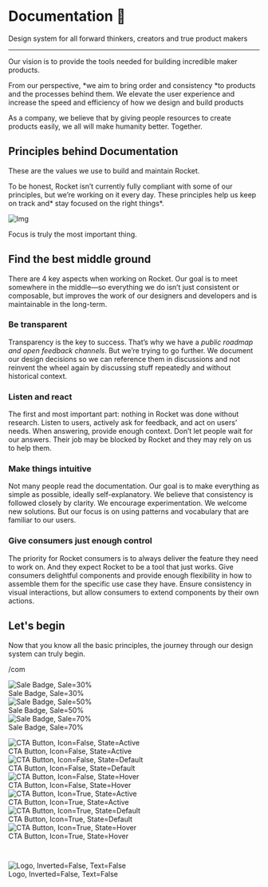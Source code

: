 
# Documentation 🚀

Design system for all forward thinkers, creators and true product makers

---

Our vision is to provide the tools needed for building incredible maker products.

From our perspective, *we aim to bring order and consistency *to products and the processes behind them. We elevate the user experience and increase the speed and efficiency of how we design and build products

As a company, we believe that by giving people resources to create products easily, we all will make humanity better. Together.

## Principles behind Documentation

These are the values we use to build and maintain Rocket.

To be honest, Rocket isn’t currently fully compliant with some of our principles, but we’re working on it every day. These principles help us keep on track and* stay focused on the right things*.

![Img](https://studio-assets.supernova.io/design-systems/14533/9289758a-6300-472a-bbc6-a57098081abf.jpeg?Expires=1990828800&Policy=eyJTdGF0ZW1lbnQiOlt7IlJlc291cmNlIjoiaHR0cHM6Ly9zdHVkaW8tYXNzZXRzLnN1cGVybm92YS5pby9kZXNpZ24tc3lzdGVtcy8xNDUzMy85Mjg5NzU4YS02MzAwLTQ3MmEtYmJjNi1hNTcwOTgwODFhYmYuanBlZyIsIkNvbmRpdGlvbiI6eyJEYXRlTGVzc1RoYW4iOnsiQVdTOkVwb2NoVGltZSI6MTk5MDgyODgwMH19fV19&Signature=E9DL6D-ZtS~4qaH18y5tnHC4gtpQUzZb85NmDFMuezn~MaWHPSumzBv6tXkxGqSgGyKh~9FaYnbfHkcJhU~4F~jdbuY70gbRxUpvnBtyCpz8o0mci-d2A9WoIZ3RGl11izD3c2WMfUaKhSaFlUw8cTGP-9vrqeUi58O2P4zYT9eAeyvOIFzQXgIgljhxiB9mIVU5a4j1vDL8ntJpagEZukKRskOgMrrB4LNQ-nRsvXFF7W5C5EkdoZPZf4jFxcQu2Yj6M9-bqNBXubYMsYYhEXqvqUOAnYVaE59E5PSSe43HKv2gp1ajSJ3ttHtTtCITO8Vyfh1FoTl03Z18ki8iZg__&Key-Pair-Id=APKAJGK34LCCAUR7N6LA)

Focus is truly the most important thing.

## Find the best middle ground

There are 4 key aspects when working on Rocket. Our goal is to meet somewhere in the middle—so everything we do isn’t just consistent or composable, but improves the work of our designers and developers and is maintainable in the long-term.

### Be transparent

Transparency is the key to success. That’s why we have a *public roadmap and open feedback channels*. But we’re trying to go further. We document our design decisions so we can reference them in discussions and not reinvent the wheel again by discussing stuff repeatedly and without historical context.

### Listen and react

The first and most important part: nothing in Rocket was done without research. Listen to users, actively ask for feedback, and act on users’ needs. When answering, provide enough context. Don’t let people wait for our answers. Their job may be blocked by Rocket and they may rely on us to help them.

### Make things intuitive

Not many people read the documentation. Our goal is to make everything as simple as possible, ideally self-explanatory. We believe that consistency is followed closely by clarity. We encourage experimentation. We welcome new solutions. But our focus is on using patterns and vocabulary that are familiar to our users.

### Give consumers just enough control

The priority for Rocket consumers is to always deliver the feature they need to work on. And they expect Rocket to be a tool that just works. Give consumers delightful components and provide enough flexibility in how to assemble them for the specific use case they have. Ensure consistency in visual interactions, but allow consumers to extend components by their own actions.

## Let's begin

Now that you know all the basic principles, the journey through our design system can truly begin.

/com

  
![Sale Badge, Sale=30%](https://studio-assets.supernova.io/design-systems/14533/6a38648a-0bb4-4ecd-9caf-fc237c32b39d.png?Expires=1990828800&Policy=eyJTdGF0ZW1lbnQiOlt7IlJlc291cmNlIjoiaHR0cHM6Ly9zdHVkaW8tYXNzZXRzLnN1cGVybm92YS5pby9kZXNpZ24tc3lzdGVtcy8xNDUzMy82YTM4NjQ4YS0wYmI0LTRlY2QtOWNhZi1mYzIzN2MzMmIzOWQucG5nIiwiQ29uZGl0aW9uIjp7IkRhdGVMZXNzVGhhbiI6eyJBV1M6RXBvY2hUaW1lIjoxOTkwODI4ODAwfX19XX0_&Signature=Qy~fcs61V38zO6plnGBsHqT96gvPaX8rVb2j3efF~Yv6dpMi9w9gYc1QdGunhKwXn7015M8DEMYZyZkAY6ISDyXlTq7c8CDtMMJNT1kMNzZF0otAOQm4np8E4-wbbeTEPQMtsFj52ljUApiNvOviXNqIhnWchRCKL2yiARCLzLOFzCzL5m9gTxziFqyo57Dj0zH2-mMz4ycAPBLGem2MsA7h92z-Mv7vLMJeTC25A4UXIxgafXHru2bJy1nrZEyNKME1HmrNbpXoZ9xfht7TF~3lU77Yac1gboSeIa7etbD1XkIdviGcj8RFICsUSv3dSo5oLtZ-FcTUolzy-cToJQ__&Key-Pair-Id=APKAJGK34LCCAUR7N6LA)  
Sale Badge, Sale=30%  
![Sale Badge, Sale=50%](https://studio-assets.supernova.io/design-systems/14533/72914d6c-3917-404e-bc61-f36566df425d.png?Expires=1990828800&Policy=eyJTdGF0ZW1lbnQiOlt7IlJlc291cmNlIjoiaHR0cHM6Ly9zdHVkaW8tYXNzZXRzLnN1cGVybm92YS5pby9kZXNpZ24tc3lzdGVtcy8xNDUzMy83MjkxNGQ2Yy0zOTE3LTQwNGUtYmM2MS1mMzY1NjZkZjQyNWQucG5nIiwiQ29uZGl0aW9uIjp7IkRhdGVMZXNzVGhhbiI6eyJBV1M6RXBvY2hUaW1lIjoxOTkwODI4ODAwfX19XX0_&Signature=lI3nHY5~RxvxFYsDbATGoBe552dB2ASpk~Bznm5cVg6mzocqOsVzEcG4jNxkR~hiKjUlDX7MQ2h42IySLm8hsPezGvJXK0I36KTScmkK0pkPhT1kIV6y-Z7Q1-YPaRA63dMbJ~9a5Vxg-CgnzkMbGGZNT6vQdlBA9a4D0tUj0bfV8QHfLS3VzZ~~5J2DIbHLrjluwBamHvg5YDd4d8eSJqWFl6rNcNNAI2FlFewlFHPFFkAFnMne9jblnOQjPyOjJZIqAu67v4ny4Z7x~8c5hNcgu05~QjKFATvDkRzRkp7w4VulIOFy3vlt0vFNGfAmO70LqDs-Y-vK~DkeUPKvXQ__&Key-Pair-Id=APKAJGK34LCCAUR7N6LA)  
Sale Badge, Sale=50%  
![Sale Badge, Sale=70%](https://studio-assets.supernova.io/design-systems/14533/1cfa47c4-a4cb-44c6-81b2-f9f66015ccae.png?Expires=1990828800&Policy=eyJTdGF0ZW1lbnQiOlt7IlJlc291cmNlIjoiaHR0cHM6Ly9zdHVkaW8tYXNzZXRzLnN1cGVybm92YS5pby9kZXNpZ24tc3lzdGVtcy8xNDUzMy8xY2ZhNDdjNC1hNGNiLTQ0YzYtODFiMi1mOWY2NjAxNWNjYWUucG5nIiwiQ29uZGl0aW9uIjp7IkRhdGVMZXNzVGhhbiI6eyJBV1M6RXBvY2hUaW1lIjoxOTkwODI4ODAwfX19XX0_&Signature=k4jkefUsDERQyWbjHqg6LWigvtmGJnTMEbfDdcK7YtZhe~SU50a~q88OkuzPR6UqOoqJK2MhyghzhG1IASOZd2EiGIJuuV9cfARdFSAZcjohst1wtdpFwW88417pres0Ewg4ffN2VpMP3VeVU1Q2inDvPGXBB~umcGoFwkZIGXoLIYB7xcXzNgC2g0XmJsqlPWKCHABG2jm-P8BSLsGrTD-l2CA3XKBoz6Ovl0qQyM0S7676ZhtUfboTFDjI2W4qy2UxNLktKsINyfxRczvJ3mcCYKxURLDlfj~qAe1GbJ5qdxqwsU-I4u9Uq~eghDbF-m0QI66g~mAXkWhNkU~8KQ__&Key-Pair-Id=APKAJGK34LCCAUR7N6LA)  
Sale Badge, Sale=70%  


  
![CTA Button, Icon=False, State=Active](https://studio-assets.supernova.io/design-systems/14533/2241f722-94c1-438f-aecd-842a35b707cd.png?Expires=1990828800&Policy=eyJTdGF0ZW1lbnQiOlt7IlJlc291cmNlIjoiaHR0cHM6Ly9zdHVkaW8tYXNzZXRzLnN1cGVybm92YS5pby9kZXNpZ24tc3lzdGVtcy8xNDUzMy8yMjQxZjcyMi05NGMxLTQzOGYtYWVjZC04NDJhMzViNzA3Y2QucG5nIiwiQ29uZGl0aW9uIjp7IkRhdGVMZXNzVGhhbiI6eyJBV1M6RXBvY2hUaW1lIjoxOTkwODI4ODAwfX19XX0_&Signature=CF8asjRc7nx1olHgHE1rcV78iNOfR6ufDnz5fzIljgKClxZjRVCSex6Uqv~Q3k30~p8POXPuRAuqqsSbt50atoKQhmzdgajN4QXQiGvQ9NvLMJjC2kGcCNAA~cJTXAKUPypVOZuluesSVrBLiXMRRMEGLu-cuJIRV6bbFyY1TWqmbJ8f9CZanAvanxDQxkxuD4B5jku0cmzUajJV9wA6NBSaLmHSCphEYZJUQUxbXmkh54oGkNcjUllPmnyW8PKT8Cti5jVLq3jII8uelfe~O5FhL2DNDj1XYclQuUwu5c-FDb4mpF4plbp9R91fWfAbEgte7v7Tlvt1v~A16XpC-g__&Key-Pair-Id=APKAJGK34LCCAUR7N6LA)  
CTA Button, Icon=False, State=Active  
![CTA Button, Icon=False, State=Default](https://studio-assets.supernova.io/design-systems/14533/e2e7b4f4-2a27-49a4-b540-905462a174ba.png?Expires=1990828800&Policy=eyJTdGF0ZW1lbnQiOlt7IlJlc291cmNlIjoiaHR0cHM6Ly9zdHVkaW8tYXNzZXRzLnN1cGVybm92YS5pby9kZXNpZ24tc3lzdGVtcy8xNDUzMy9lMmU3YjRmNC0yYTI3LTQ5YTQtYjU0MC05MDU0NjJhMTc0YmEucG5nIiwiQ29uZGl0aW9uIjp7IkRhdGVMZXNzVGhhbiI6eyJBV1M6RXBvY2hUaW1lIjoxOTkwODI4ODAwfX19XX0_&Signature=enRKnTkoRbxgsxnudJTtV8ONsjNLxP5Ah6O3QR0F32sEyOh61GzrGpLDyu5Eg9KcC-BAF0xf2NOzGz1T7JbazF3Uvt8HuFPLv4npEhDWtnUHDcQlpvA~AB3TKwCpJemoxLWd~v4FpNA~T-Nu2nbgqUl3ReLAQUAyG2b~Kuxd4ti002eEp54hGwgUAPcn873~K79OSI95I8~t8y~0kpWVe6IgPGN9GdKrcoiGTCvJ0-IM9WiyyYJJ4Ev6muIm9PtQh3yVlhlvfUp3caEFDVLdquMvwvbz1VT8p0dPjDmldw2BdSBZko4eAqjuEIO2LeoYcDfO9RZ4ii3Op4r43zgcOg__&Key-Pair-Id=APKAJGK34LCCAUR7N6LA)  
CTA Button, Icon=False, State=Default  
![CTA Button, Icon=False, State=Hover](https://studio-assets.supernova.io/design-systems/14533/4715f249-157f-4905-949f-c82e87162195.png?Expires=1990828800&Policy=eyJTdGF0ZW1lbnQiOlt7IlJlc291cmNlIjoiaHR0cHM6Ly9zdHVkaW8tYXNzZXRzLnN1cGVybm92YS5pby9kZXNpZ24tc3lzdGVtcy8xNDUzMy80NzE1ZjI0OS0xNTdmLTQ5MDUtOTQ5Zi1jODJlODcxNjIxOTUucG5nIiwiQ29uZGl0aW9uIjp7IkRhdGVMZXNzVGhhbiI6eyJBV1M6RXBvY2hUaW1lIjoxOTkwODI4ODAwfX19XX0_&Signature=ag1c1sJMQOE4uIlxfv-XebFMS8PBHvD9HnrDhkSaLuS7krpzfB9oEJMwExdoXCyKedCzvw7IHuE8AeCqR6nvixvuEXRbofxaFzDr~Z3wDDC49mQSsxKRLFM-3WSFPHonBf8GWyINAN2Q3nRenXXS48HwcR9owbXLpPH~nmoPhwCFQt6v7bDU9R7fFWSGQXeJGqMg3f8MPVLdaDXizF49GfggKDFF39m8UsfbRvy2wsbV9TbtWhraNBjVvzdYnBBRsAbJ1TvW3KFuV-nOaLo1yGMKXo~Mbqo~Zm9Ibb9K54rGW9emskbDxlwyABmE6Y2t2KstBywyzSZjufj6X2yxIw__&Key-Pair-Id=APKAJGK34LCCAUR7N6LA)  
CTA Button, Icon=False, State=Hover  
![CTA Button, Icon=True, State=Active](https://studio-assets.supernova.io/design-systems/14533/91c20e0c-0bf6-4e77-a57a-945812388930.png?Expires=1990828800&Policy=eyJTdGF0ZW1lbnQiOlt7IlJlc291cmNlIjoiaHR0cHM6Ly9zdHVkaW8tYXNzZXRzLnN1cGVybm92YS5pby9kZXNpZ24tc3lzdGVtcy8xNDUzMy85MWMyMGUwYy0wYmY2LTRlNzctYTU3YS05NDU4MTIzODg5MzAucG5nIiwiQ29uZGl0aW9uIjp7IkRhdGVMZXNzVGhhbiI6eyJBV1M6RXBvY2hUaW1lIjoxOTkwODI4ODAwfX19XX0_&Signature=hzYEQyoWg2ORBG5~xRrn4btHD6Y78GQDJJENy7CZ3cZ6f8WZ~yfQRwmwTYa6WomxTkAdyoiBTLUT2B5NfAJX7AcNMaeWjcL7BwVrbkf9FKOIp9xMTmbyLETyr5hDG1d5AhEdSHVsXDfdTTn~h1E7c8hepmg052n8JniGecMpS6ryXNX72KCTn6AWt0D~FTRg39~-hodzku4vIgBNWEJrP-jKpn-1xvrFnFah6Lqclj89-Qs4-g6rb6XhLyQ-O4Ix2RZMpACQPUiYsxP~nje-HCmWeq93riIbnRqMmVyYxkom6dJzujWOiGogE1RhBOLPyASAAO3moGBK1V4F4Ep0Bw__&Key-Pair-Id=APKAJGK34LCCAUR7N6LA)  
CTA Button, Icon=True, State=Active  
![CTA Button, Icon=True, State=Default](https://studio-assets.supernova.io/design-systems/14533/ccfe3f00-56fe-475f-a330-e1911a83b3d7.png?Expires=1990828800&Policy=eyJTdGF0ZW1lbnQiOlt7IlJlc291cmNlIjoiaHR0cHM6Ly9zdHVkaW8tYXNzZXRzLnN1cGVybm92YS5pby9kZXNpZ24tc3lzdGVtcy8xNDUzMy9jY2ZlM2YwMC01NmZlLTQ3NWYtYTMzMC1lMTkxMWE4M2IzZDcucG5nIiwiQ29uZGl0aW9uIjp7IkRhdGVMZXNzVGhhbiI6eyJBV1M6RXBvY2hUaW1lIjoxOTkwODI4ODAwfX19XX0_&Signature=Ps8BicsJ9VXIbwop2Q024O2WOoIGFJW1glPzxdi5MImktpA5eBeCNEY~5AxWJCiVkZbuP5Hgdtvsmjsu2~AxYOJwQPEB1~jpORbD0QMWvdLcPbnco8y8ZS8Q~5wvfr9skBxwaF4c2rwRXCg3glZj2zTONiNmx4z4gHTUaCfQRmn64YpSwiDGvWyteR4nZuo~6OmeW0znotAdzs6hXFV5ZTRQ9KsovGlbiAQOoAhVsT44F95OX8wpIeDoKhgAi5cU3gVFH8r8QksxGuDy7XFdRS0LK5PI5vEr6-m0X61R~Q93fPmRtXqsBf0bo1uCjc1Yl5TZq~q1-F1gA7~3rsok4g__&Key-Pair-Id=APKAJGK34LCCAUR7N6LA)  
CTA Button, Icon=True, State=Default  
![CTA Button, Icon=True, State=Hover](https://studio-assets.supernova.io/design-systems/14533/331ea40b-5995-411e-a0e3-31fefbdee4e1.png?Expires=1990828800&Policy=eyJTdGF0ZW1lbnQiOlt7IlJlc291cmNlIjoiaHR0cHM6Ly9zdHVkaW8tYXNzZXRzLnN1cGVybm92YS5pby9kZXNpZ24tc3lzdGVtcy8xNDUzMy8zMzFlYTQwYi01OTk1LTQxMWUtYTBlMy0zMWZlZmJkZWU0ZTEucG5nIiwiQ29uZGl0aW9uIjp7IkRhdGVMZXNzVGhhbiI6eyJBV1M6RXBvY2hUaW1lIjoxOTkwODI4ODAwfX19XX0_&Signature=XNOL8yrcxQThGHWCKuV2nZz~SFJN0Y8ZBMDNztttE1kmP1uyqZdobbEsYABfJ3Fez1t3DutilZfGXgGt2trtc~kQIBzJz3kLZ--XaziBVAb-pUpLWTNSbwckJFpnajoDBmZt2k1zJwIDnmmMlFVVH722f20Fot0FF72~n6kwyNBiRp08NM6-SB4pR45dVrEcQWCLktA9nh1wzSntc6MJd7dqXW3ONW3PI7IELZd4BV3nwCqUH5kCat6kS0pNqGrIt5htNdFkYLfS5gkiS14qbJCMduldvsCu38J8LCG-LLBCygOPBsVqW8ElKQH~8iHhpeI5cBQS7HAlcDks~h0HBQ__&Key-Pair-Id=APKAJGK34LCCAUR7N6LA)  
CTA Button, Icon=True, State=Hover  


```javascript  
  
```

  
![Logo, Inverted=False, Text=False](https://studio-assets.supernova.io/design-systems/14533/060b7148-f3b7-4a5f-9547-0787e93e62b9.png?Expires=1990828800&Policy=eyJTdGF0ZW1lbnQiOlt7IlJlc291cmNlIjoiaHR0cHM6Ly9zdHVkaW8tYXNzZXRzLnN1cGVybm92YS5pby9kZXNpZ24tc3lzdGVtcy8xNDUzMy8wNjBiNzE0OC1mM2I3LTRhNWYtOTU0Ny0wNzg3ZTkzZTYyYjkucG5nIiwiQ29uZGl0aW9uIjp7IkRhdGVMZXNzVGhhbiI6eyJBV1M6RXBvY2hUaW1lIjoxOTkwODI4ODAwfX19XX0_&Signature=MB~J1rNssVNw1qSQQEvZD6YaUscdyBfDFQKHgTNiv87U3jEN0a7oBgrYbmmHmKeF4jji8Ud5TM~~hVXFvDG5N8Q7eqR08zKrkgxz67XSs1MlFTwqqPIyS3JZl2zBN7ao5XNGBGU0pFnsbFIxUsPnMxW5-6vaF0d-p3G1Ien5fAt9okViCup2Jdo7-GCec5iM99FAOAAF~vQizExNAddornRbWqhtpFYKpJs8R1JXZCKlg7G5Z7cw4sWIMBLZa6OGjLY-lma9hhUC-big9ZUfahhE294KCf~sN~87sR~gQUXKg0y~LcU5qpznIKFYCkgUAuO1-lMziK49ZeiL4qSVxg__&Key-Pair-Id=APKAJGK34LCCAUR7N6LA)  
Logo, Inverted=False, Text=False  


  
  
